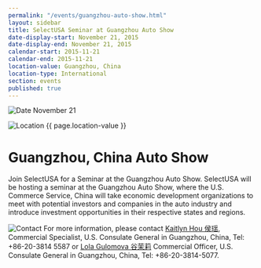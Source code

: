 ```yaml
---
permalink: "/events/guangzhou-auto-show.html"
layout: sidebar
title: SelectUSA Seminar at Guangzhou Auto Show
date-display-start: November 21, 2015
date-display-end: November 21, 2015
calendar-start: 2015-11-21
calendar-end: 2015-11-21
location-value: Guangzhou, China
location-type: International
section: events
published: true
---
```



![Date](https://google.github.io/material-design-icons/action/svg/design/ic_event_24px.svg "Date") November 21

![Location](http://google.github.io/material-design-icons/social/svg/design/ic_location_city_24px.svg "Location") {{ page.location-value }}

# Guangzhou, China Auto Show

Join SelectUSA for a Seminar at the Guangzhou Auto Show. SelectUSA will be hosting a seminar at the Guangzhou Auto Show, where the U.S. Commerce Service, China will take economic development organizations to meet with potential investors and companies in the auto industry and introduce investment opportunities in their respective states and regions. 

![Contact](https://google.github.io/material-design-icons/action/svg/design/ic_question_answer_24px.svg "Contact") For more information, please contact [Kaitlyn Hou 侯瑶](mailto:yao.hou@trade.gov), Commercial Specialist, U.S. Consulate General in Guangzhou, China, Tel: +86-20-3814 5587 or [Lola Gulomova 谷茉莉](mailto:Lola.Gulomova@trade.gov) Commercial Officer, U.S. Consulate General in Guangzhou, China, Tel: +86-20-3814-5077.


